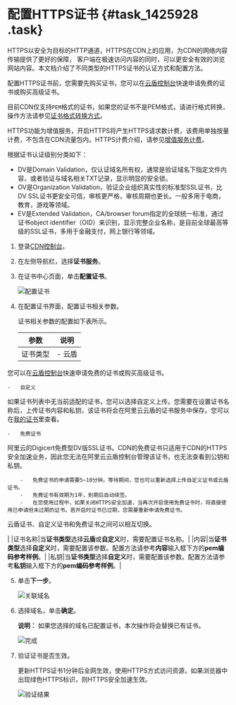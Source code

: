 # 配置HTTPS证书 {#task_1425928 .task}

HTTPS以安全为目标的HTTP通道，HTTPS在CDN上的应用，为CDN的网络内容传输提供了更好的保障， 客户端在极速访问内容的同时，可以更安全有效的浏览网站内容。本文档介绍了不同类型的HTTPS证书的认证方式和配置方法。

配置HTTPS证书前，您需要先购买证书，您可以在[云盾控制台](https://yundun.console.aliyun.com/?spm=5176.8232292.domaindetail.24.9498142fSMfoJd&p=cas#/cas/home)快速申请免费的证书或购买高级证书。

目前CDN仅支持`PEM`格式的证书，如果您的证书不是PEM格式，请进行格式转换，操作方法请参见[证书格式转换方式](../cn.zh-CN/域名管理/HTTPS安全加速/证书格式说明.md#section_cn2_rql_xdb)。

HTTPS功能为增值服务，开启HTTPS将产生HTTPS请求数计费，该费用单独按量计费，不包含在CDN流量包内。HTTPS计费介绍，请参见[增值服务计费](../cn.zh-CN/产品定价/计费方式/增值服务计费.md#)。

根据证书认证级别分类如下：

-   DV是Domain Validation，仅认证域名所有权，通常是验证域名下指定文件内容，或者验证与域名相关TXT记录，显示明显的安全锁。
-   OV是Organization Validation，验证企业组织真实性的标准型SSL证书，比DV SSL证书更安全可信，审核更严格，审核周期也更长。一般多用于电商，教育，游戏等领域。
-   EV是Extended Validation，CA/browser forum指定的全球统一标准，通过证书object identifier（OID）来识别，显示完整企业名称，是目前全球最高等级的SSL证书，多用于金融支付，网上银行等领域。

1.  登录[CDN控制台](https://cdn.console.aliyun.com)。
2.  在左侧导航栏，选择**证书服务**。
3.  在证书中心页面，单击**配置证书**。 

    ![配置证书](http://static-aliyun-doc.oss-cn-hangzhou.aliyuncs.com/assets/img/1135062/156464132153674_zh-CN.png)

4.  在配置证书界面，配置证书相关参数。 

    证书相关参数的配置如下表所示。

    |参数|说明|
    |--|--|
    |证书类型|     -   云盾

您可以在[云盾控制台](https://yundun.console.aliyun.com/?spm=5176.8232292.domaindetail.24.9498142fSMfoJd&p=cas#/cas/home)快速申请免费的证书或购买高级证书。

    -   自定义

如果证书列表中无当前适配的证书，您可以选择自定义上传。您需要在设置证书名称后，上传证书内容和私钥，该证书将会在阿里云云盾的证书服务中保存。您可以在[我的证书](https://yundun.console.aliyun.com/?spm=5176.2020520110.all.12.16df56a1u1IhI6&p=cas#/cas/home)里查看。

    -   免费证书

阿里云的Digicert免费型DV版SSL证书。CDN的免费证书只适用于CDN的HTTPS安全加速业务，因此您无法在阿里云云盾控制台管理该证书，也无法查看到公钥和私钥。

        -   免费证书的申请需要5~10分钟。等待期间，您也可以重新选择上传自定义证书或云盾证书。
        -   免费证书有效期为1年，到期后自动续签。
        -   在您使用过程中，如果关闭HTTPS安全加速，当再次开启使用免费证书时，将直接使用已申请但未过期的证书。若开启时证书已过期，您需要重新申请免费证书。
 云盾证书、自定义证书和免费证书之间可以相互切换。

 |
    |证书名称|当**证书类型**选择**云盾**或**自定义**时，需要配置证书名称。|
    |内容|当**证书类型**选择**自定义**时，需要配置该参数。配置方法请参考**内容**输入框下方的**pem编码参考样例**。|
    |私钥|当**证书类型**选择**自定义**时，需要配置该参数。配置方法请参考**私钥**输入框下方的**pem编码参考样例**。|

5.  单击**下一步**。 

    ![关联域名](http://static-aliyun-doc.oss-cn-hangzhou.aliyuncs.com/assets/img/1135062/156464132153679_zh-CN.png)

6.  选择域名，单击**确定**。 

    **说明：** 如果您选择的域名已配置证书，本次操作将会替换已有证书。

    ![完成](http://static-aliyun-doc.oss-cn-hangzhou.aliyuncs.com/assets/img/1135062/156464132153683_zh-CN.png)

7.  验证证书是否生效。 

    更新HTTPS证书1分钟后全网生效，使用HTTPS方式访问资源，如果浏览器中出现绿色HTTPS标识，则HTTPS安全加速生效。

    ![验证结果](http://static-aliyun-doc.oss-cn-hangzhou.aliyuncs.com/assets/img/5134/15646413213701_zh-CN.png)


